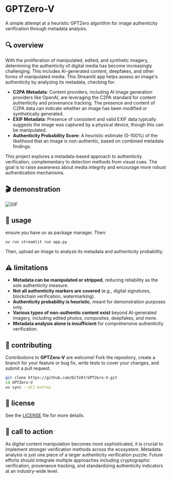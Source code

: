 # GPTZero-V

A simple attempt at a heuristic GPTZero algorithm for image authenticity verification through metadata analysis.
## 🔍 overview

With the proliferation of manipulated, edited, and synthetic imagery, determining the authenticity of digital media has become increasingly challenging. This includes AI-generated content, deepfakes, and other forms of manipulated media. This Streamlit app helps assess an image's authenticity by analyzing its metadata, checking for:

- **C2PA Metadata**: Content providers, including AI image generation providers like OpenAI, are leveraging the C2PA standard for content authenticity and provenance tracking. The presence and content of C2PA data can indicate whether an image has been modified or synthetically generated.
- **EXIF Metadata**: Presence of consistent and valid EXIF data typically suggests the image was captured by a physical device, though this can be manipulated.
- **Authenticity Probability Score**: A heuristic estimate (0-100%) of the likelihood that an image is non-authentic, based on combined metadata findings.

This project explores a metadata-based approach to authenticity verification, complementary to detection methods from visual cues. The goal is to raise awareness about media integrity and encourage more robust authentication mechanisms.

## 🎬 demonstration

![GIF](static/GPTZero-V.gif)

## 🚀 usage

ensure you have uv as package manager. Then:

```shell
uv run streamlit run app.py
```

Then, upload an image to analyze its metadata and authenticity probability.

## ⚠️ limitations

- **Metadata can be manipulated or stripped**, reducing reliability as the sole authenticity measure.
- **Not all authenticity markers are covered** (e.g., digital signatures, blockchain verification, watermarking).
- **Authenticity probability is heuristic**, meant for demonstration purposes only.
- **Various types of non-authentic content exist** beyond AI-generated imagery, including edited photos, composites, deepfakes, and more.
- **Metadata analysis alone is insufficient** for comprehensive authenticity verification.

## 🤝 contributing

Contributions to **GPTZero-V** are welcome! Fork the repository, create a branch for your feature or bug fix, write tests to cover your changes, and submit a pull request.

```bash
git clone https://github.com/DiTo97/GPTZero-V.git
cd GPTZero-V
uv sync --all-extras
```

## 🔗 license

See the [LICENSE](LICENSE) file for more details.

## 📢 call to action

As digital content manipulation becomes more sophisticated, it is crucial to implement stronger verification methods across the ecosystem. Metadata analysis is just one piece of a larger authenticity verification puzzle. Future efforts should integrate multiple approaches including cryptographic verification, provenance tracking, and standardizing authenticity indicators at an industry-wide level.
